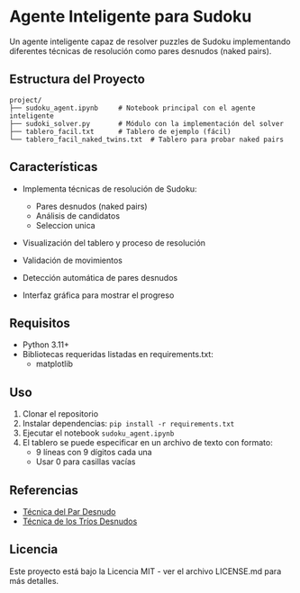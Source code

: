 # Agente Inteligente para Sudoku

Un agente inteligente capaz de resolver puzzles de Sudoku implementando diferentes técnicas de resolución como pares desnudos (naked pairs).

## Estructura del Proyecto

```
project/
├── sudoku_agent.ipynb     # Notebook principal con el agente inteligente 
├── sudoki_solver.py       # Módulo con la implementación del solver
├── tablero_facil.txt      # Tablero de ejemplo (fácil)
└── tablero_facil_naked_twins.txt  # Tablero para probar naked pairs
```

## Características

- Implementa técnicas de resolución de Sudoku:
  - Pares desnudos (naked pairs)
  - Análisis de candidatos
  - Seleccion unica
  
- Visualización del tablero y proceso de resolución
- Validación de movimientos
- Detección automática de pares desnudos
- Interfaz gráfica para mostrar el progreso

## Requisitos

- Python 3.11+
- Bibliotecas requeridas listadas en requirements.txt:
  - matplotlib

## Uso

1. Clonar el repositorio
2. Instalar dependencias: `pip install -r requirements.txt`
3. Ejecutar el notebook `sudoku_agent.ipynb`
4. El tablero se puede especificar en un archivo de texto con formato:
   - 9 líneas con 9 dígitos cada una
   - Usar 0 para casillas vacías

## Referencias

- [Técnica del Par Desnudo](https://www.sudoku.academy/es/learn/naked-pairs/)
- [Técnica de los Tríos Desnudos](https://www.sudoku.academy/es/learn/naked-triples/)

## Licencia

Este proyecto está bajo la Licencia MIT - ver el archivo LICENSE.md para más detalles.